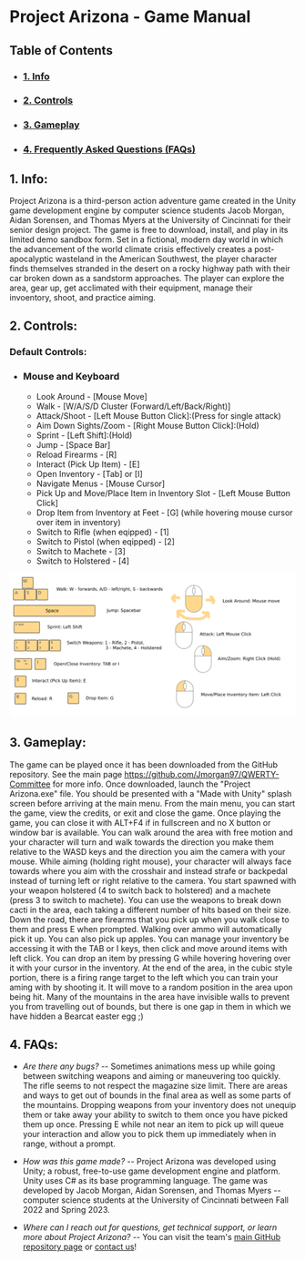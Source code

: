 # Project Arizona - Game Manual

## Table of Contents
- ### [1. Info](#info)
- ### [2. Controls](#controls)
- ### [3. Gameplay](#gameplay)
- ### [4. Frequently Asked Questions (FAQs)](#faq)

## 1. Info: <a name="info"></a>
Project Arizona is a third-person action adventure game created in the Unity game development engine by computer science students Jacob Morgan, Aidan Sorensen, and Thomas Myers at the University of Cincinnati for their senior design project. The game is free to download, install, and play in its limited demo sandbox form. Set in a fictional, modern day world in which the advancement of the world climate crisis effectively creates a post-apocalyptic wasteland in the American Southwest, the player character finds themselves stranded in the desert on a rocky highway path with their car broken down as a sandstorm approaches. The player can explore the area, gear up, get acclimated with their equipment, manage their invoentory, shoot, and practice aiming.

## 2. Controls: <a name="controls"></a>
### Default Controls:
- ### Mouse and Keyboard
	- Look Around - [Mouse Move]
	- Walk - [W/A/S/D Cluster (Forward/Left/Back/Right)]
	- Attack/Shoot - [Left Mouse Button Click]:(Press for single attack)
	- Aim Down Sights/Zoom - [Right Mouse Button Click]:(Hold)
	- Sprint - [Left Shift]:(Hold)
	- Jump - [Space Bar]
	- Reload Firearms - [R]
	- Interact (Pick Up Item) - [E]
	- Open Inventory - [Tab] or [I]
	- Navigate Menus - [Mouse Cursor]
	- Pick Up and Move/Place Item in Inventory Slot - [Left Mouse Button Click]
	- Drop Item from Inventory at Feet - [G] (while hovering mouse cursor over item in inventory)
	- Switch to Rifle (when eqipped) - [1]
	- Switch to Pistol (when eqipped) - [2]
	- Switch to Machete - [3]
	- Switch to Holstered - [4]

![Layout](KBMLayout.png)

## 3. Gameplay: <a name="gameplay"></a>
The game can be played once it has been downloaded from the GitHub repository. See the main page https://github.com/Jmorgan97/QWERTY-Committee for more info.
Once downloaded, launch the "Project Arizona.exe" file. You should be presented with a "Made with Unity" splash screen before arriving at the main menu. From the main menu, you can start the game, view the credits, or exit and close the game. Once playing the game, you can close it with ALT+F4 if in fullscreen and no X button or window bar is available. You can walk around the area with free motion and your character will turn and walk towards the direction you make them relative to the WASD keys and the direction you aim the camera with your mouse. While aiming (holding right mouse), your character will always face towards where you aim with the crosshair and instead strafe or backpedal instead of turning left or right relative to the camera. You start spawned with your weapon holstered (4 to switch back to holstered) and a machete (press 3 to switch to machete). You can use the weapons to break down cacti in the area, each taking a different number of hits based on their size. Down the road, there are firearms that you pick up when you walk close to them and press E when prompted. Walking over ammo will automatically pick it up. You can also pick up apples. You can manage your inventory be accessing it with the TAB or I keys, then click and move around items with left click. You can drop an item by pressing G while hovering hovering over it with your cursor in the inventory. At the end of the area, in the cubic style portion, there is a firing range target to the left which you can train your aming with by shooting it. It will move to a random position in the area upon being hit. Many of the mountains in the area have invisible walls to prevent you from travelling out of bounds, but there is one gap in them in which we have hidden a Bearcat easter egg ;)

## 4. FAQs: <a name="faq"></a>
- *Are there any bugs?*
-- Sometimes animations mess up while going between switching weapons and aiming or maneuvering too quickly. The rifle seems to not respect the magazine size limit. There are areas and ways to get out of bounds in the final area as well as some parts of the mountains. Dropping weapons from your inventory does not unequip them or take away your ability to switch to them once you have picked them up once. Pressing E while not near an item to pick up will queue your interaction and allow you to pick them up immediately when in range, without a prompt.

- *How was this game made?*
-- Project Arizona was developed using Unity; a robust, free-to-use game development engine and platform. Unity uses C# as its base programming language. The game was developed by Jacob Morgan, Aidan Sorensen, and Thomas Myers -- computer science students at the University of Cincinnati between Fall 2022 and Spring 2023.

- *Where can I reach out for questions, get technical support, or learn more about Project Arizona?*
-- You can visit the team's [main GitHub repository page](https://github.com/Jmorgan97/QWERTY-Committee) or [contact us](https://github.com/Jmorgan97/QWERTY-Committee/blob/main/User%20Docs/User_Guide.md#contactus)! 
